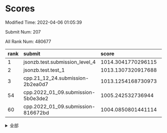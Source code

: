 # Scores

Modified Time: 2022-04-06 01:05:39

Submit Num: 207

All Rank Num: 480677

| rank |               submit               |       score        |       sigma        | pk_num |
| :--- | :--------------------------------- | :----------------- | :----------------- | :----- |
| 1    | jsonzb.test.submission_level_4     | 1014.3041770296115 | 0.8329820055988516 | 9284   |
| 2    | jsonzb.test.test_1                 | 1013.1307320917688 | 0.8038078377460062 | 9288   |
| 3    | cpp.21_12_24.submission-2b2ea0d7   | 1013.1254168730973 | 0.8061619901774709 | 9286   |
| 54   | cpp.2022_01_09.submission-5b0e3de2 | 1005.242532736944  | 0.7138441331327745 | 9285   |
| 60   | cpp.2022_01_09.submission-816672bd | 1004.0850801441114 | 0.7217141103913273 | 9286   |


<details>
<summary>全部</summary>

| rank |                 submit                 |       score        |       sigma        | pk_num |
| :--- | :------------------------------------- | :----------------- | :----------------- | :----- |
| 1    | jsonzb.test.submission_level_4         | 1014.3041770296115 | 0.8329820055988516 | 9284   |
| 2    | jsonzb.test.test_1                     | 1013.1307320917688 | 0.8038078377460062 | 9288   |
| 3    | cpp.21_12_24.submission-2b2ea0d7       | 1013.1254168730973 | 0.8061619901774709 | 9286   |
| 4    | gobigger.level_3.submission_level_3_2  | 1011.9958277682529 | 0.7633658819041685 | 9283   |
| 5    | gobigger.level_3.submission_level_3_36 | 1011.6514197726146 | 0.7845872251444201 | 9292   |
| 6    | gobigger.level_3.submission_level_3_13 | 1011.5468053547227 | 0.7907607675356456 | 9294   |
| 7    | gobigger.level_3.submission_level_3_41 | 1011.3821738968212 | 0.7729540388821495 | 9287   |
| 8    | gobigger.level_3.submission_level_3_19 | 1011.3404128963703 | 0.7691538399933686 | 9291   |
| 9    | gobigger.level_3.submission_level_3_22 | 1011.1848176613283 | 0.7990437075467491 | 9286   |
| 10   | gobigger.level_3.submission_level_3_20 | 1011.1404808699301 | 0.7949549207231043 | 9288   |
| 11   | gobigger.level_3.submission_level_3_18 | 1011.117991899182  | 0.7975838479974735 | 9287   |
| 12   | gobigger.level_3.submission_level_3_40 | 1011.0954455773483 | 0.7769970173180164 | 9289   |
| 13   | gobigger.level_3.submission_level_3_35 | 1011.0906111779603 | 0.7681757464227085 | 9285   |
| 14   | gobigger.level_3.submission_level_3_37 | 1010.9589547862829 | 0.7769145957661084 | 9293   |
| 15   | gobigger.level_3.submission_level_3_5  | 1010.9538466975848 | 0.7584682416172589 | 9288   |
| 16   | gobigger.level_3.submission_level_3_14 | 1010.9236697962251 | 0.7728983978948848 | 9292   |
| 17   | gobigger.level_3.submission_level_3_4  | 1010.7554380727092 | 0.7780232886321532 | 9290   |
| 18   | gobigger.level_3.submission_level_3_21 | 1010.7089588719408 | 0.760186555867316  | 9288   |
| 19   | gobigger.level_3.submission_level_3_27 | 1010.5611034931303 | 0.7690511319395781 | 9287   |
| 20   | gobigger.level_3.submission_level_3_47 | 1010.4080272850427 | 0.7422702619244658 | 9292   |
| 21   | gobigger.level_3.submission_level_3_45 | 1010.333833840693  | 0.7670420030151575 | 9288   |
| 22   | gobigger.level_3.submission_level_3_10 | 1010.2760863574435 | 0.7505405698580234 | 9283   |
| 23   | gobigger.level_3.submission_level_3_49 | 1010.2398321575745 | 0.7733892835730145 | 9282   |
| 24   | gobigger.level_3.submission_level_3_3  | 1010.0660264558412 | 0.7542543685902614 | 9288   |
| 25   | gobigger.level_3.submission_level_3_12 | 1010.0405544881486 | 0.7624833223863372 | 9292   |
| 26   | gobigger.level_3.submission_level_3_30 | 1010.002109540203  | 0.7677488779376916 | 9284   |
| 27   | gobigger.level_3.submission_level_3_46 | 1009.9065915093779 | 0.7548036132048928 | 9288   |
| 28   | gobigger.level_3.submission_level_3_43 | 1009.8544140772822 | 0.7607053809442889 | 9289   |
| 29   | gobigger.level_3.submission_level_3_42 | 1009.8057868656933 | 0.7670040182795108 | 9291   |
| 30   | gobigger.level_3.submission_level_3_17 | 1009.7989522950709 | 0.7491169127679589 | 9292   |
| 31   | gobigger.level_3.submission_level_3_48 | 1009.7184642149781 | 0.7673793285404324 | 9286   |
| 32   | gobigger.level_3.submission_level_3_25 | 1009.6540700993637 | 0.7730939209001102 | 9287   |
| 33   | gobigger.level_3.submission_level_3_1  | 1009.5474137661373 | 0.7497417386260349 | 9288   |
| 34   | gobigger.level_3.submission_level_3_28 | 1009.545280774698  | 0.7509147396772479 | 9288   |
| 35   | gobigger.level_3.submission_level_3_7  | 1009.5422151867193 | 0.7420973180362087 | 9288   |
| 36   | gobigger.level_3.submission_level_3_44 | 1009.5101429411944 | 0.7648164279595242 | 9288   |
| 37   | gobigger.level_3.submission_level_3_16 | 1009.4370796210671 | 0.7522603889587873 | 9288   |
| 38   | gobigger.level_3.submission_level_3_39 | 1009.4243090139506 | 0.7508146261677164 | 9293   |
| 39   | gobigger.level_3.submission_level_3_26 | 1009.4010825305905 | 0.7442872378409285 | 9285   |
| 40   | gobigger.level_3.submission_level_3_38 | 1009.3482706187538 | 0.7532156521189489 | 9293   |
| 41   | gobigger.level_3.submission_level_3_8  | 1009.2292156340053 | 0.7429303074070125 | 9290   |
| 42   | gobigger.level_3.submission_level_3_11 | 1009.1482251653266 | 0.7523146497579954 | 9288   |
| 43   | gobigger.level_3.submission_level_3_23 | 1009.1102625378189 | 0.7500278370048491 | 9284   |
| 44   | gobigger.level_3.submission_level_3_6  | 1009.102542577641  | 0.7610694607142364 | 9292   |
| 45   | gobigger.level_3.submission_level_3_15 | 1009.0926557104993 | 0.7332752760656578 | 9283   |
| 46   | gobigger.level_3.submission_level_3_9  | 1009.0184661810341 | 0.7326616618433198 | 9286   |
| 47   | gobigger.level_3.submission_level_3_31 | 1008.8677171025812 | 0.7321079025751727 | 9287   |
| 48   | gobigger.level_3.submission_level_3_29 | 1008.6887874133107 | 0.7641516542739171 | 9292   |
| 49   | gobigger.level_3.submission_level_3_32 | 1008.4681610643805 | 0.7676074811911079 | 9285   |
| 50   | gobigger.level_3.submission_level_3_24 | 1008.4404574930654 | 0.7494760695675988 | 9292   |
| 51   | gobigger.level_3.submission_level_3_34 | 1008.1094162781226 | 0.7370667705162157 | 9285   |
| 52   | gobigger.level_3.submission_level_3_33 | 1008.0700696666117 | 0.7255991418105268 | 9284   |
| 53   | gobigger.level_3.submission_level_3_0  | 1007.3359393672041 | 0.7391815562867404 | 9287   |
| 54   | cpp.2022_01_09.submission-5b0e3de2     | 1005.242532736944  | 0.7138441331327745 | 9285   |
| 55   | gobigger.level_1.submission_level_1_26 | 1004.9604852119143 | 0.7140296294081792 | 9296   |
| 56   | gobigger.level_1.submission_level_1_34 | 1004.7420303298753 | 0.722402306459244  | 9284   |
| 57   | gobigger.level_1.submission_level_1_35 | 1004.2910180501596 | 0.7228780807602149 | 9289   |
| 58   | gobigger.level_1.submission_level_1_45 | 1004.2061823240829 | 0.7088396829610404 | 9288   |
| 59   | gobigger.level_1.submission_level_1_42 | 1004.1222387154916 | 0.7225234508123748 | 9287   |
| 60   | cpp.2022_01_09.submission-816672bd     | 1004.0850801441114 | 0.7217141103913273 | 9286   |
| 61   | gobigger.level_1.submission_level_1_20 | 1004.0351858653269 | 0.7253842192346299 | 9294   |
| 62   | gobigger.level_1.submission_level_1_37 | 1003.9676630093176 | 0.7255224831288021 | 9292   |
| 63   | gobigger.level_1.submission_level_1_36 | 1003.9540783370937 | 0.7109556923335383 | 9285   |
| 64   | gobigger.level_1.submission_level_1_2  | 1003.938422846944  | 0.7119205868974865 | 9283   |
| 65   | gobigger.level_1.submission_level_1_48 | 1003.9233141022349 | 0.7122439735872348 | 9291   |
| 66   | gobigger.level_1.submission_level_1_21 | 1003.8946133712254 | 0.7246958406456273 | 9290   |
| 67   | gobigger.level_1.submission_level_1_33 | 1003.8307461250979 | 0.7147921078237306 | 9289   |
| 68   | gobigger.level_1.submission_level_1_43 | 1003.7357712770147 | 0.7151636005574532 | 9286   |
| 69   | gobigger.level_1.submission_level_1_5  | 1003.7077781379446 | 0.7157178276260643 | 9292   |
| 70   | gobigger.level_1.submission_level_1_38 | 1003.6637537579742 | 0.7172566454264309 | 9287   |
| 71   | gobigger.level_1.submission_level_1_7  | 1003.591472532435  | 0.7169224601465628 | 9288   |
| 72   | gobigger.level_1.submission_level_1_17 | 1003.5772283503076 | 0.7151678281584104 | 9292   |
| 73   | gobigger.level_1.submission_level_1_28 | 1003.5740763939227 | 0.7067605957566723 | 9288   |
| 74   | gobigger.level_1.submission_level_1_10 | 1003.5397643615795 | 0.7054145353855396 | 9286   |
| 75   | gobigger.level_1.submission_level_1_31 | 1003.5345320072486 | 0.7268231454701346 | 9292   |
| 76   | gobigger.level_1.submission_level_1_39 | 1003.516351164458  | 0.7184936846547967 | 9285   |
| 77   | gobigger.level_1.submission_level_1_0  | 1003.4653392316158 | 0.7163544972467247 | 9293   |
| 78   | gobigger.level_1.submission_level_1_15 | 1003.449927224938  | 0.7167645145227184 | 9291   |
| 79   | gobigger.level_1.submission_level_1_32 | 1003.394690463613  | 0.7206906054335589 | 9289   |
| 80   | gobigger.level_1.submission_level_1_13 | 1003.3744416737574 | 0.7208952381483419 | 9292   |
| 81   | gobigger.level_1.submission_level_1_14 | 1003.331583071348  | 0.7166257395075837 | 9284   |
| 82   | gobigger.level_1.submission_level_1_19 | 1003.3259079482439 | 0.716460268193726  | 9289   |
| 83   | gobigger.level_1.submission_level_1_3  | 1003.2841365737927 | 0.7202807446954933 | 9287   |
| 84   | gobigger.level_1.submission_level_1_47 | 1003.1955644943887 | 0.716164320612273  | 9283   |
| 85   | gobigger.level_1.submission_level_1_1  | 1003.1853379748529 | 0.7196150687275807 | 9286   |
| 86   | gobigger.level_1.submission_level_1_23 | 1003.1704826545301 | 0.7133740714975079 | 9288   |
| 87   | gobigger.level_1.submission_level_1_16 | 1003.1340369053685 | 0.7112703084852203 | 9290   |
| 88   | gobigger.level_1.submission_level_1_11 | 1003.1224817085754 | 0.7132406464864528 | 9287   |
| 89   | gobigger.level_1.submission_level_1_46 | 1003.097766910093  | 0.7137964586719661 | 9294   |
| 90   | gobigger.level_1.submission_level_1_27 | 1003.0916492427014 | 0.7054591320745265 | 9289   |
| 91   | gobigger.level_1.submission_level_1_24 | 1003.0340772297869 | 0.716843646889445  | 9286   |
| 92   | gobigger.level_1.submission_level_1_29 | 1003.0306212067408 | 0.7198032157061028 | 9286   |
| 93   | gobigger.level_1.submission_level_1_12 | 1002.8857325022741 | 0.7053020305621217 | 9286   |
| 94   | gobigger.level_1.submission_level_1_49 | 1002.8763116417848 | 0.7182483810084309 | 9285   |
| 95   | gobigger.level_1.submission_level_1_40 | 1002.7799964160641 | 0.7223554101438833 | 9288   |
| 96   | gobigger.level_1.submission_level_1_41 | 1002.6632803967308 | 0.714220745075929  | 9289   |
| 97   | gobigger.level_1.submission_level_1_6  | 1002.4978034167683 | 0.7148804588313767 | 9290   |
| 98   | gobigger.level_1.submission_level_1_30 | 1002.4806080590107 | 0.7050749184214318 | 9283   |
| 99   | gobigger.level_1.submission_level_1_8  | 1002.3647791557206 | 0.7198464609016192 | 9295   |
| 100  | gobigger.level_1.submission_level_1_44 | 1002.1699293461973 | 0.7087472584633909 | 9292   |
| 101  | gobigger.level_1.submission_level_1_25 | 1002.0608874177605 | 0.7032727991525012 | 9287   |
| 102  | gobigger.level_1.submission_level_1_9  | 1001.9748250449169 | 0.7167645246779004 | 9289   |
| 103  | gobigger.level_1.submission_level_1_4  | 1001.8624083922525 | 0.7227688114774974 | 9285   |
| 104  | gobigger.level_1.submission_level_1_18 | 1001.8144979259421 | 0.7109056447064488 | 9289   |
| 105  | gobigger.level_1.submission_level_1_22 | 1001.4838512038077 | 0.7120572607826274 | 9289   |
| 106  | gobigger.random.submission_random_3    | 997.1969210139339  | 0.7011808871039454 | 9281   |
| 107  | gobigger.random.submission_random_37   | 996.9371221931544  | 0.698717670780719  | 9290   |
| 108  | gobigger.random.submission_random_13   | 996.9135675592305  | 0.7232244583529451 | 9284   |
| 109  | gobigger.random.submission_random_20   | 996.91087556189    | 0.7045942640488628 | 9293   |
| 110  | gobigger.random.submission_random_48   | 996.8930254517005  | 0.7178626755476586 | 9291   |
| 111  | gobigger.random.submission_random_40   | 996.6588015518928  | 0.7081796214392516 | 9288   |
| 112  | gobigger.random.submission_random_16   | 996.5934727813329  | 0.7121423507022557 | 9293   |
| 113  | gobigger.random.submission_random_14   | 996.5766422708936  | 0.7080463275343127 | 9288   |
| 114  | gobigger.random.submission_random_6    | 996.4700438486971  | 0.7119865627993215 | 9288   |
| 115  | gobigger.random.submission_random_10   | 996.4571058130379  | 0.7027539817771974 | 9285   |
| 116  | gobigger.random.submission_random_25   | 996.4467681591648  | 0.7040067763308513 | 9287   |
| 117  | gobigger.random.submission_random_27   | 996.3506431300382  | 0.7211610241648334 | 9285   |
| 118  | gobigger.random.submission_random_28   | 996.3324229949039  | 0.707324231719227  | 9291   |
| 119  | gobigger.random.submission_random_8    | 996.3031663421061  | 0.7093759515200744 | 9292   |
| 120  | gobigger.random.submission_random_38   | 996.2640774687795  | 0.7048567114166535 | 9285   |
| 121  | gobigger.random.submission_random_22   | 996.2636960692092  | 0.7060022293098028 | 9292   |
| 122  | gobigger.random.submission_random_39   | 996.2572988545681  | 0.7193831502321199 | 9287   |
| 123  | gobigger.random.submission_random_41   | 996.2192873576329  | 0.7170321973949751 | 9291   |
| 124  | gobigger.random.submission_random_33   | 996.192972725931   | 0.7186892609437135 | 9285   |
| 125  | gobigger.random.submission_random_36   | 996.1531724881975  | 0.7287085617941979 | 9286   |
| 126  | gobigger.random.submission_random_1    | 996.1486566692745  | 0.7215292571968847 | 9289   |
| 127  | gobigger.random.submission_random_42   | 996.0425098475607  | 0.7028365831739826 | 9293   |
| 128  | gobigger.random.submission_random_11   | 996.0252827811181  | 0.7121347412380283 | 9288   |
| 129  | gobigger.random.submission_random_30   | 995.99599356187    | 0.7195461380060048 | 9291   |
| 130  | gobigger.random.submission_random_17   | 995.9493248490676  | 0.7066775175200134 | 9286   |
| 131  | gobigger.random.submission_random_31   | 995.9394875293945  | 0.724399753604176  | 9290   |
| 132  | gobigger.random.submission_random_5    | 995.9152741542405  | 0.7059710168950466 | 9292   |
| 133  | gobigger.random.submission_random_21   | 995.903660096372   | 0.7059051228916032 | 9286   |
| 134  | gobigger.random.submission_random_12   | 995.8663671157683  | 0.7130142384979099 | 9291   |
| 135  | gobigger.random.submission_random_35   | 995.8590962864677  | 0.7086327285435401 | 9291   |
| 136  | gobigger.random.submission_random_9    | 995.8494637367371  | 0.7041085953372249 | 9287   |
| 137  | gobigger.random.submission_random_44   | 995.8332659418203  | 0.7082596009271306 | 9286   |
| 138  | gobigger.random.submission_random_34   | 995.7457894411895  | 0.7085144441075693 | 9291   |
| 139  | gobigger.random.submission_random_45   | 995.7336142618509  | 0.7081024635857562 | 9295   |
| 140  | gobigger.random.submission_random_2    | 995.6934669009365  | 0.7049981975946491 | 9289   |
| 141  | gobigger.random.submission_random_23   | 995.6762349047509  | 0.7066937646296307 | 9286   |
| 142  | gobigger.random.submission_random_26   | 995.6744575867486  | 0.7070140059276953 | 9279   |
| 143  | gobigger.random.submission_random_32   | 995.65465832191    | 0.6990660592445208 | 9296   |
| 144  | gobigger.random.submission_random_0    | 995.5971649790398  | 0.7076422040481909 | 9292   |
| 145  | gobigger.random.submission_random_43   | 995.5897045807986  | 0.7142165506661936 | 9286   |
| 146  | gobigger.random.submission_random_49   | 995.5120557454478  | 0.7034075708039258 | 9283   |
| 147  | gobigger.random.submission_random_7    | 995.4812164582326  | 0.7195545021514251 | 9291   |
| 148  | gobigger.random.submission_random_24   | 995.3030866696636  | 0.7249756929201361 | 9293   |
| 149  | gobigger.random.submission_random_4    | 995.1495977330053  | 0.7127479159515397 | 9297   |
| 150  | gobigger.random.submission_random_19   | 995.1026194015109  | 0.7065443359509821 | 9292   |
| 151  | gobigger.random.submission_random_46   | 995.0344664296443  | 0.7295334770595875 | 9286   |
| 152  | gobigger.random.submission_random_18   | 994.9459204617873  | 0.6917587232979451 | 9294   |
| 153  | gobigger.level_2.submission_level_2_16 | 994.5131153951252  | 0.7280314767876634 | 9293   |
| 154  | gobigger.level_2.submission_level_2_6  | 994.4622987352342  | 0.7405461586465445 | 9287   |
| 155  | gobigger.random.submission_random_29   | 994.4016620704797  | 0.7191646532768615 | 9284   |
| 156  | gobigger.random.submission_random_47   | 994.2356574977368  | 0.7247603506134923 | 9288   |
| 157  | gobigger.level_2.submission_level_2_11 | 994.2177154031041  | 0.7235541042278815 | 9288   |
| 158  | gobigger.random.submission_random_15   | 994.0734342722221  | 0.7357201103606218 | 9287   |
| 159  | gobigger.level_2.submission_level_2_38 | 993.8958807382769  | 0.7284482170431322 | 9289   |
| 160  | gobigger.level_2.submission_level_2_39 | 993.8743347359978  | 0.7250653148205584 | 9287   |
| 161  | gobigger.level_2.submission_level_2_33 | 993.6991417193251  | 0.7468427372843559 | 9289   |
| 162  | gobigger.level_2.submission_level_2_18 | 993.6107618635926  | 0.7208405191145293 | 9287   |
| 163  | gobigger.level_2.submission_level_2_5  | 993.4986669361766  | 0.7310567174282087 | 9291   |
| 164  | gobigger.level_2.submission_level_2_12 | 993.3320384659089  | 0.7352529195598034 | 9287   |
| 165  | gobigger.level_2.submission_level_2_32 | 993.1443944464378  | 0.7482886000404563 | 9288   |
| 166  | gobigger.level_2.submission_level_2_37 | 993.1083121094696  | 0.7501328596617305 | 9284   |
| 167  | gobigger.level_2.submission_level_2_30 | 993.0206747318099  | 0.7331529201992402 | 9294   |
| 168  | gobigger.level_2.submission_level_2_40 | 992.9364326449339  | 0.7354623557326715 | 9289   |
| 169  | gobigger.level_2.submission_level_2_43 | 992.8652202636267  | 0.7309799844623623 | 9283   |
| 170  | gobigger.level_2.submission_level_2_25 | 992.8553520215413  | 0.7479651206197693 | 9289   |
| 171  | gobigger.level_2.submission_level_2_10 | 992.8537626191583  | 0.7357996439995673 | 9288   |
| 172  | gobigger.level_2.submission_level_2_34 | 992.8363605946518  | 0.7341281677972367 | 9285   |
| 173  | gobigger.level_2.submission_level_2_22 | 992.7702289918706  | 0.7295742775818113 | 9290   |
| 174  | gobigger.level_2.submission_level_2_17 | 992.6911494485624  | 0.7381169698888806 | 9288   |
| 175  | gobigger.level_2.submission_level_2_7  | 992.6625360811519  | 0.7411066011763009 | 9289   |
| 176  | gobigger.level_2.submission_level_2_23 | 992.6071168401221  | 0.7446169856801886 | 9285   |
| 177  | gobigger.level_2.submission_level_2_15 | 992.4418965461547  | 0.7584757962900159 | 9293   |
| 178  | gobigger.level_2.submission_level_2_42 | 992.4264425693981  | 0.7484769131286788 | 9285   |
| 179  | gobigger.level_2.submission_level_2_19 | 992.4027936244183  | 0.740876069820056  | 9291   |
| 180  | gobigger.level_2.submission_level_2_29 | 992.1918790602557  | 0.7233590150560153 | 9288   |
| 181  | gobigger.level_2.submission_level_2_46 | 992.1791041954104  | 0.7329293420824576 | 9292   |
| 182  | gobigger.level_2.submission_level_2_41 | 992.1267208408801  | 0.751324868155374  | 9290   |
| 183  | gobigger.level_2.submission_level_2_24 | 992.0343667621847  | 0.7390931086813011 | 9286   |
| 184  | gobigger.level_2.submission_level_2_14 | 991.9621560013024  | 0.7555159422615457 | 9289   |
| 185  | gobigger.level_2.submission_level_2_28 | 991.9398468957181  | 0.7247890453494441 | 9287   |
| 186  | gobigger.level_2.submission_level_2_49 | 991.919302254      | 0.7305316994163756 | 9287   |
| 187  | gobigger.level_2.submission_level_2_35 | 991.8462981850655  | 0.7515883182749419 | 9288   |
| 188  | gobigger.level_2.submission_level_2_48 | 991.830554603454   | 0.7544335795254173 | 9292   |
| 189  | gobigger.level_2.submission_level_2_45 | 991.7763583579855  | 0.7787597324667898 | 9284   |
| 190  | gobigger.level_2.submission_level_2_1  | 991.7220566588351  | 0.7584012481999413 | 9285   |
| 191  | gobigger.level_2.submission_level_2_47 | 991.7106770232633  | 0.7588205506252875 | 9292   |
| 192  | gobigger.level_2.submission_level_2_36 | 991.7024831162861  | 0.7732865592860207 | 9293   |
| 193  | gobigger.level_2.submission_level_2_2  | 991.3071243508633  | 0.7592479638075352 | 9292   |
| 194  | gobigger.level_2.submission_level_2_27 | 991.2301320682778  | 0.7442935317275153 | 9286   |
| 195  | gobigger.level_2.submission_level_2_3  | 991.1978980225576  | 0.7639775914913358 | 9291   |
| 196  | gobigger.level_2.submission_level_2_31 | 991.1578229464582  | 0.7480927382342242 | 9291   |
| 197  | gobigger.level_2.submission_level_2_13 | 991.0969526497022  | 0.7604148072511575 | 9287   |
| 198  | gobigger.level_2.submission_level_2_44 | 991.0876019649943  | 0.7553170260946583 | 9286   |
| 199  | gobigger.level_2.submission_level_2_21 | 991.0180492341854  | 0.7594047697477154 | 9288   |
| 200  | gobigger.level_2.submission_level_2_9  | 991.0153017970987  | 0.7469452551878273 | 9293   |
| 201  | gobigger.level_2.submission_level_2_0  | 990.9839535377108  | 0.7452100359026709 | 9286   |
| 202  | gobigger.level_2.submission_level_2_4  | 990.9702649567039  | 0.7564248336462093 | 9290   |
| 203  | gobigger.level_2.submission_level_2_20 | 990.898446601765   | 0.761803552230726  | 9291   |
| 204  | gobigger.level_2.submission_level_2_8  | 990.8514095062319  | 0.751430819329446  | 9291   |
| 205  | gobigger.level_2.submission_level_2_26 | 990.6214980421335  | 0.7651987608977927 | 9290   |
| 206  | gobigger.none.submission_none_0        | 978.4357310576081  | 1.3191068908471606 | 9289   |
| 207  | gobigger.none.submission_none_1        | 976.1868798854603  | 1.4736514356209307 | 9285   |

</details>